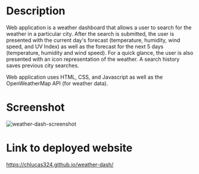 # Description

Web application is a weather dashboard that allows a user to search for the weather in a particular city.  After the search is submitted, the user is presented with the current day's forecast (temperature, humidity, wind speed, and UV Index) as well as the forecast for the next 5 days (temperature, humidity and wind speed).  For a quick glance, the user is also presented with an icon representation of the weather.  A search history saves previous city searches.  

Web application uses HTML, CSS, and Javascript as well as the OpenWeatherMap API (for weather data).

# Screenshot

![weather-dash-screenshot](https://user-images.githubusercontent.com/91441453/162639512-348b322b-cf4f-431b-a6a0-091ba00ee766.png)


# Link to deployed website

https://chlucas324.github.io/weather-dash/
